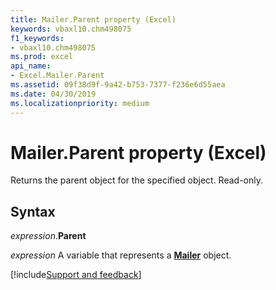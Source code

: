 ```yaml
---
title: Mailer.Parent property (Excel)
keywords: vbaxl10.chm498075
f1_keywords:
- vbaxl10.chm498075
ms.prod: excel
api_name:
- Excel.Mailer.Parent
ms.assetid: 09f38d9f-9a42-b753-7377-f236e6d55aea
ms.date: 04/30/2019
ms.localizationpriority: medium
---
```



# Mailer.Parent property (Excel)

Returns the parent object for the specified object. Read-only.


## Syntax

_expression_.**Parent**

_expression_ A variable that represents a **[Mailer](Excel.Mailer.md)** object.




[!include[Support and feedback](~/includes/feedback-boilerplate.md)]